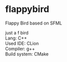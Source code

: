 # flappybird
Flappy Bird based on SFML

just a f bird  
Lang: C++  
Used IDE: CLion   
Compiler: g++  
Build system: CMake  
